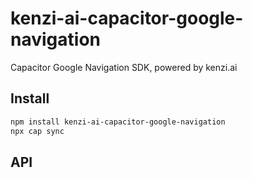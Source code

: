 # kenzi-ai-capacitor-google-navigation

Capacitor Google Navigation SDK, powered by kenzi.ai

## Install

```bash
npm install kenzi-ai-capacitor-google-navigation
npx cap sync
```

## API

<docgen-index></docgen-index>

<docgen-api>
<!-- run docgen to generate docs from the source -->
<!-- More info: https://github.com/ionic-team/capacitor-docgen -->
</docgen-api>
